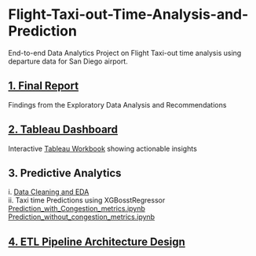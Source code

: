 # Flight-Taxi-out-Time-Analysis-and-Prediction

End-to-end Data Analytics Project on Flight Taxi-out time analysis using departure data for San Diego airport.

## [1. Final Report](https://github.com/kirtimotwani/Flight-Taxi-out-Time-Analysis-and-Prediction/blob/main/Taxi%20out%20Time%20Analysis%20Findings.pdf)
Findings from the Exploratory Data Analysis and Recommendations

## [2. Tableau Dashboard](https://github.com/kirtimotwani/Flight-Taxi-out-Time-Analysis-and-Prediction/blob/main/Tableau%20Dashboard%20Design.png)
Interactive [Tableau Workbook](https://github.com/kirtimotwani/Flight-Taxi-out-Time-Analysis-and-Prediction/blob/main/Taxi%20out%20time%20Analysis_San%20Diego.twbx) showing actionable insights

## 3. Predictive Analytics
i. [Data Cleaning and EDA](https://github.com/kirtimotwani/Flight-Taxi-out-Time-Analysis-and-Prediction/blob/main/TaxiTime_Data_cleaning_and_EDA.ipynb)  
ii. Taxi time Predictions using XGBosstRegressor  
        [Prediction_with_Congestion_metrics.ipynb](https://github.com/kirtimotwani/Flight-Taxi-out-Time-Analysis-and-Prediction/blob/main/Prediction_with_Congestion_metrics.ipynb)  
        [Prediction_without_congestion_metrics.ipynb](https://github.com/kirtimotwani/Flight-Taxi-out-Time-Analysis-and-Prediction/blob/main/Prediction_without_congestion_metrics.ipynb)

## [4. ETL Pipeline Architecture Design](https://github.com/kirtimotwani/Flight-Taxi-out-Time-Analysis-and-Prediction/blob/main/ETL%20Architecture%20Design.png)
